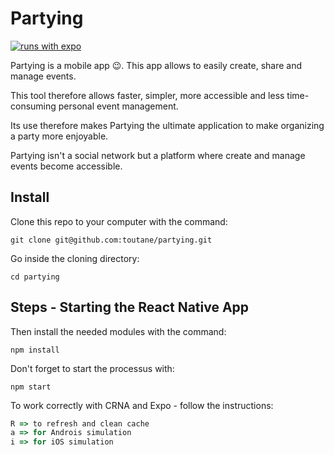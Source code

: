 # Partying

[![runs with expo](https://img.shields.io/badge/Runs%20with%20Expo-000.svg?style=flat-square&logo=EXPO&labelColor=f3f3f3&logoColor=000)](https://expo.io/)

Partying is a mobile app 😉. This app allows to easily create, share and manage events.

This tool therefore allows faster, simpler, more accessible and less time-consuming personal event management.

Its use therefore makes Partying the ultimate application to make organizing a party more enjoyable.

Partying isn't a social network but a platform where create and manage events become accessible.

## Install

Clone this repo to your computer with the command:

```shell
git clone git@github.com:toutane/partying.git
```

Go inside the cloning directory:

```shell
cd partying
```

## Steps - Starting the React Native App

Then install the needed modules with the command:

```shell
npm install
```

Don't forget to start the processus with:

```shell
npm start
```

To work correctly with CRNA and Expo - follow the instructions:

```js
R => to refresh and clean cache
a => for Androis simulation
i => for iOS simulation
```
